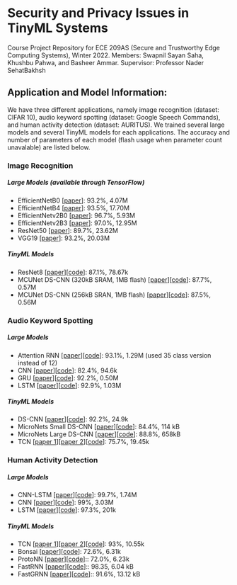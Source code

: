# Security and Privacy Issues in TinyML Systems
Course Project Repository for ECE 209AS (Secure and Trustworthy Edge Computing Systems), Winter 2022. Members: Swapnil Sayan Saha, Khushbu Pahwa, and Basheer Ammar. Supervisor: Professor Nader SehatBakhsh

## Application and Model Information:
We have three different applications, namely image recognition (dataset: CIFAR 10), audio keyword spotting (dataset: Google Speech Commands), and human activity detection (dataset: AURITUS). We trained several large models and several TinyML models for each applications. The accuracy and number of parameters of each model (flash usage when parameter count unavalable) are listed below.
### Image Recognition

##### Large Models (available through TensorFlow)
- EfficientNetB0 [[paper](http://proceedings.mlr.press/v97/tan19a/tan19a.pdf)]: 93.2%, 4.07M
- EfficientNetB4 [[paper](http://proceedings.mlr.press/v97/tan19a/tan19a.pdf)]: 93.5%, 17.70M
- EfficientNetv2B0 [[paper](http://proceedings.mlr.press/v139/tan21a.html)]: 96.7%, 5.93M
- EfficientNetv2B3 [[paper](http://proceedings.mlr.press/v139/tan21a.html)]: 97.0%, 12.95M
- ResNet50 [[paper](https://openaccess.thecvf.com/content_cvpr_2016/papers/He_Deep_Residual_Learning_CVPR_2016_paper.pdf)]: 89.7%, 23.62M
- VGG19 [[paper](https://www.robots.ox.ac.uk/~vgg/publications/2015/Simonyan15/)]: 93.2%, 20.03M

##### TinyML Models
- ResNet8 [[paper](https://openreview.net/pdf?id=8RxxwAut1BI)][[code](https://github.com/mlcommons/tiny)]: 87.1%, 78.67k
- MCUNet DS-CNN (320kB SRAM, 1MB flash) [[paper](https://proceedings.neurips.cc/paper/2020/file/86c51678350f656dcc7f490a43946ee5-Paper.pdf)][[code](https://github.com/mit-han-lab/tinyml/tree/master/mcunet)]: 87.7%, 0.57M
- MCUNet DS-CNN (256kB SRAN, 1MB flash) [[paper](https://proceedings.neurips.cc/paper/2020/file/86c51678350f656dcc7f490a43946ee5-Paper.pdf)][[code](https://github.com/mit-han-lab/tinyml/tree/master/mcunet)]: 87.5%, 0.56M

### Audio Keyword Spotting

##### Large Models 
- Attention RNN [[paper](https://arxiv.org/abs/1808.08929)][[code](https://github.com/douglas125/SpeechCmdRecognition)]: 93.1%, 1.29M (used 35 class version instead of 12)
- CNN [[paper](https://arxiv.org/abs/1711.07128)][[code](https://github.com/ARM-software/ML-KWS-for-MCU)]: 82.4%, 94.6k
- GRU [[paper](https://arxiv.org/abs/1711.07128)][[code](https://github.com/ARM-software/ML-KWS-for-MCU)]: 92.2%, 0.50M
- LSTM [[paper](https://arxiv.org/abs/1711.07128)][[code](https://github.com/ARM-software/ML-KWS-for-MCU)]: 92.9%, 1.03M

##### TinyML Models
- DS-CNN [[paper](https://openreview.net/pdf?id=8RxxwAut1BI)][[code](https://github.com/mlcommons/tiny)]: 92.2%, 24.9k
- MicroNets Small DS-CNN [[paper](https://proceedings.mlsys.org/paper/2021/file/a3c65c2974270fd093ee8a9bf8ae7d0b-Paper.pdf)][[code](https://github.com/ARM-software/ML-zoo/tree/master/models/keyword_spotting)]: 84.4%, 114 kB
- MicroNets Large DS-CNN [[paper](https://proceedings.mlsys.org/paper/2021/file/a3c65c2974270fd093ee8a9bf8ae7d0b-Paper.pdf)][[code](https://github.com/ARM-software/ML-zoo/tree/master/models/keyword_spotting)]: 88.8%, 658kB
- TCN [[paper 1](https://link.springer.com/content/pdf/10.1007/978-3-319-49409-8_7.pdf)][[paper 2](https://arxiv.org/abs/1609.03499)][[code](https://github.com/philipperemy/keras-tcn)]: 75.7%, 19.45k


### Human Activity Detection

##### Large Models 
- CNN-LSTM [[paper](https://link.springer.com/content/pdf/10.1007%2F978-981-15-8269-1_4.pdf)][[code](https://github.com/nesl/Robust-Deep-Learning-Pipeline)]: 99.7%, 1.74M
- CNN [[paper](https://link.springer.com/content/pdf/10.1007%2F978-981-15-8269-1_4.pdf)][[code](https://github.com/nesl/Robust-Deep-Learning-Pipeline)]: 99%, 3.03M
- LSTM [[paper](https://link.springer.com/content/pdf/10.1007%2F978-981-15-8269-1_4.pdf)][[code](https://github.com/nesl/Robust-Deep-Learning-Pipeline)]: 97.3%, 201k

##### TinyML Models

- TCN [[paper 1](https://link.springer.com/content/pdf/10.1007/978-3-319-49409-8_7.pdf)][[paper 2](https://arxiv.org/abs/1609.03499)][[code](https://github.com/philipperemy/keras-tcn)]: 93%, 10.55k
- Bonsai [[paper](http://proceedings.mlr.press/v70/kumar17a/kumar17a.pdf)][[code](https://github.com/microsoft/EdgeML)]: 72.6%, 6.31k
- ProtoNN [[paper](http://proceedings.mlr.press/v70/gupta17a/gupta17a.pdf)][[code](https://github.com/microsoft/EdgeML)]:: 72.0%, 6.23k
- FastRNN [[paper](https://proceedings.neurips.cc/paper/2018/file/ab013ca67cf2d50796b0c11d1b8bc95d-Paper.pdf)][[code](https://github.com/microsoft/EdgeML)]:: 98.35, 6.04 kB
- FastGRNN [[paper](https://proceedings.neurips.cc/paper/2018/file/ab013ca67cf2d50796b0c11d1b8bc95d-Paper.pdf)][[code](https://github.com/microsoft/EdgeML)]:: 91.6%, 13.12 kB

